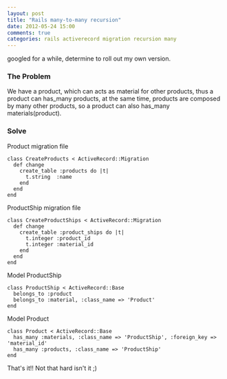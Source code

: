 ```yaml
---
layout: post
title: "Rails many-to-many recursion"
date: 2012-05-24 15:00
comments: true
categories: rails activerecord migration recursion many
---
```


googled for a while, determine to roll out my own version.

### The Problem
We have a product, which can acts as material for other products, thus a product can has_many products, at the same time, products are composed by many other products, so a product can also has_many materials(product).

### Solve
Product migration file

    class CreateProducts < ActiveRecord::Migration
      def change
        create_table :products do |t|
          t.string  :name
        end
      end
    end

ProductShip migration file

    class CreateProductShips < ActiveRecord::Migration
      def change
        create_table :product_ships do |t|
          t.integer :product_id
          t.integer :material_id
        end
      end
    end

Model ProductShip

    class ProductShip < ActiveRecord::Base
      belongs_to :product
      belongs_to :material, :class_name => 'Product'
    end

Model Product

    class Product < ActiveRecord::Base
      has_many :materials, :class_name => 'ProductShip', :foreign_key => 'material_id'
      has_many :products, :class_name => 'ProductShip'
    end

That's it!! Not that hard isn't it ;)
